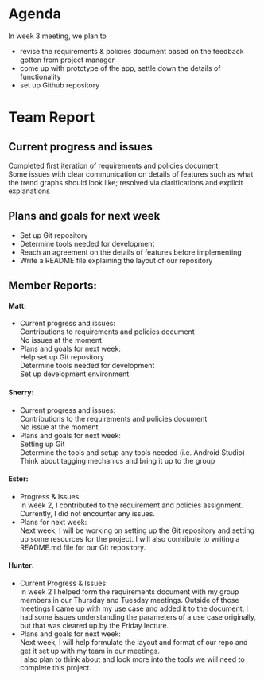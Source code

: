 # Agenda
In week 3 meeting, we plan to
- revise the requirements & policies document based on the feedback gotten from project manager
- come up with prototype of the app, settle down the details of functionality
- set up Github repository

# Team Report

## Current progress and issues
Completed first iteration of requirements and policies document<br>
Some issues with clear communication on details of features such as what the trend graphs should look like; resolved via clarifications and explicit explanations

## Plans and goals for next week
- Set up Git repository
- Determine tools needed for development
- Reach an agreement on the details of features before implementing
- Write a README file explaining the layout of our repository

## Member Reports:
#### Matt:
- Current progress and issues:<br>
Contributions to requirements and policies document<br>
No issues at the moment<br>
- Plans and goals for next week:<br>
Help set up Git repository<br>
Determine tools needed for development<br>
Set up development environment<br>

#### Sherry:
- Current progress and issues:<br>
Contributions to the requirements and policies document<br>
No issue at the moment
- Plans and goals for next week:<br>
Setting up Git<br>
Determine the tools and setup any tools needed (i.e. Android Studio)<br>
Think about tagging mechanics and bring it up to the group<br>

#### Ester:
- Progress & Issues:<br>
In week 2, I contributed to the requirement and policies assignment. Currently, I did not encounter any issues. 
- Plans for next week:<br>
Next week, I will be working on setting up the Git repository and setting up some resources for the project. I will also contribute to writing a README.md file for our Git repository. 

#### Hunter:
- Current Progress & Issues:<br>
In week 2 I helped form the requirements document with my group members in our Thursday and Tuesday meetings. Outside of those meetings I came up with my use case and added it to the document.
I had some issues understanding the parameters of a use case originally, but that was cleared up by the Friday lecture.
- Plans and goals for next week:<br>
Next week, I will help formulate the layout and format of our repo and get it set up with my team in our meetings.<br>
I also plan to think about and look more into the tools we will need to complete this project.
